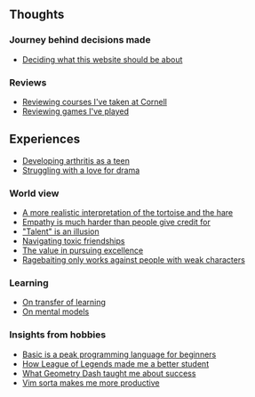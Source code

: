 ## Thoughts

### Journey behind decisions made
<!-- - [On settling on tools to use](finding-tools) -->
<!-- - [Choosing a text editor](choosing-a-text-editor) -->
- [Deciding what this website should be about](designing-my-website)

### Reviews
- [Reviewing courses I've taken at Cornell](cornell-courses)
- [Reviewing games I've played](my-thoughts-on-games)

## Experiences
<!-- - [I joined a hardware-focused project team, despite being a "software person"] -->
- [Developing arthritis as a teen](teenage-arthritis)
- [Struggling with a love for drama](struggling-with-drama)
<!-- - I once gave up on math -->
<!-- - All my friends were gifted kids, I was not -->
<!-- - My relationship with talent -->
<!-- - [I once gave up on math](giving-up-on-math) -->
<!-- - [All my friends were gifted kids, I wasn't](gifted-friends-ungifted-me) -->
<!-- - [Struggling with a lack of talent](struggling-with-talent) -->
<!-- TODO: My younger brother developed my patience -->
<!-- - [Struggling with getting a good sleep schedule](struggling-with-sleep) -->
<!-- - [Struggling with pride](struggling-with-pride) -->
<!-- - [What does it mean to be a good person?](what-is-a-good-person) -->


### World view
- [A more realistic interpretation of the tortoise and the hare](turtle-and-bunny)
- [Empathy is much harder than people give credit for](empathy-is-hard)
- ["Talent" is an illusion](illusion-of-talent)
- [Navigating toxic friendships](toxic-friendships)
- [The value in pursuing excellence](pursuit-of-excellence)
- [Ragebaiting only works against people with weak characters](ragebait-and-character)
<!-- TODO: Achieving awareness is 50% of the work done. -->

### Learning
- [On transfer of learning](learning-transfer)
- [On mental models](mental-models)

### Insights from hobbies
- [Basic is a peak programming language for beginners](basic-is-peak)
- [How League of Legends made me a better student](lol-makes-you-better-at-school)
- [What Geometry Dash taught me about success](geometry-dash-and-success)
- [Vim sorta makes me more productive](vim-and-productivity)
<!-- - [Mentors are overpowered in life and completely slept on](mentors-are-op) -->

<!-- asian american experience -->

